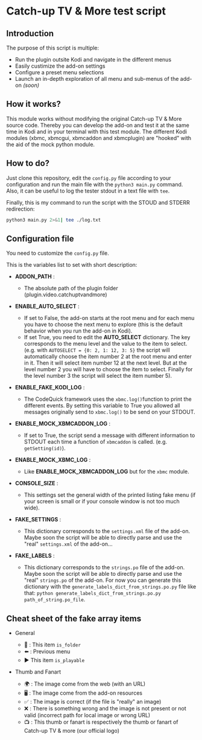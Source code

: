 # Catch-up TV & More test script

## Introduction

The purpose of this script is multiple:

* Run the plugin outsite Kodi and navigate in the different menus
* Easily custimize the add-on settings
* Configure a preset menu selections
* Launch an in-depth exploration of all menu and sub-menus of the add-on *(soon)*


## How it works?

This module works without modifying the original Catch-up TV & More source code. Thereby you can develop the add-on and test it at the same time in Kodi and in your terminal with this test module.
The different Kodi modules (xbmc, xbmcgui, xbmcaddon and xbmcplugin) are "hooked" with the aid of the mock python module.


## How to do?

Just clone this repository, edit the `config.py` file according to your configuration and run the main file with the `python3 main.py` command.
Also, it can be useful to log the tester stdout in a text file with `tee`.

Finally, this is my command to run the script with the STOUD and STDERR redirection:

```bash
python3 main.py 2>&1| tee ./log.txt
```


## Configuration file

You need to customize the `config.py` file.

This is the variables list to set with  short description:

* **ADDON_PATH** :
    * The absolute path of the plugin folder (plugin.video.catchuptvandmore)

* **ENABLE_AUTO_SELECT** :
    * If set to False, the add-on starts at the root menu and for each menu you have to choose the next menu to explore (this is the default behavior when you run the add-on in Kodi).
    * If set True, you need to edit the **AUTO_SELECT** dictionary. The key corresponds to the menu level and the value to the item to select. (e.g. with `AUTOSELECT = {0: 2, 1: 12, 3: 5}` the script will automatically choose the item number 2 at the root menu and enter in it. Then it will select item number 12 at the next level. But at the level number 2 you will have to choose the item to select. Finally for the level number 3 the script will select the item number 5).

* **ENABLE_FAKE_KODI_LOG** :
    * The CodeQuick framework uses the `xbmc.log()`function to print the different events. By setting this variable to True you allowed all messages originally send to `xbmc.log()` to be send on your STDOUT.

* **ENABLE_MOCK_XBMCADDON_LOG** :
    * If set to True, the script send a message with different information to STDOUT each time a function of `xbmcaddon` is called. (e.g. `getSetting(id)`).

* **ENABLE_MOCK_XBMC_LOG** :
	* Like **ENABLE_MOCK_XBMCADDON_LOG** but for the `xbmc` module.

* **CONSOLE_SIZE** :
    * This settings set the general width of the printed listing fake menu (if your screen is small or if your console window is not too much wide).

* **FAKE_SETTINGS** :
	* This dictionary corresponds to the `settings.xml` file of the add-on. Maybe soon the script will be able to directly parse and use the "real" `settings.xml` of the add-on...

* **FAKE_LABELS** :
    * This dictionary corresponds to the `strings.po` file of the add-on. Maybe soon the script will be able to directly parse and use the "real" `strings.po` of the add-on. For now you can generate this dictionary with the `generate_labels_dict_from_strings.po.py` file like that: `python generate_labels_dict_from_strings.po.py path_of_string.po_file`.


## Cheat sheet of the fake array items

* General
   * :file_folder: : This item `is_folder`
   * :arrow_left: : Previous menu
   * :arrow_forward: This item `is_playable`

* Thumb and Fanart
   * :earth_africa: : The image come from the web (with an URL)
   * :desktop_computer: : The image come from the add-on resources
   * :white_check_mark: : The image is correct (if the file is "really" an image)
   * :x: : There is something wrong and the image is not present or not valid (incorrect path for local image or wrong URL)
   * :tv: : This thumb or fanart is respectively the thumb or fanart of Catch-up TV & more (our official logo)






